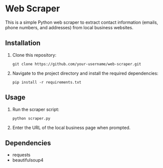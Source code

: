 # Web Scraper

This is a simple Python web scraper to extract contact information (emails, phone numbers, and addresses) from local business websites.

## Installation

1. Clone this repository:
    ```
    git clone https://github.com/your-username/web-scraper.git
    ```

2. Navigate to the project directory and install the required dependencies:
    ```
    pip install -r requirements.txt
    ```

## Usage
1. Run the scraper script:
    ```
    python scraper.py
    ```

2. Enter the URL of the local business page when prompted.

## Dependencies
- requests
- beautifulsoup4
